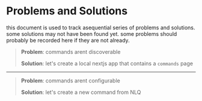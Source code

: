 # Problems and Solutions

this document is used to track asequential series of problems and solutions. some solutions may not have been found yet. some problems should probably be recorded here if they are not already.

> **Problem**: commands arent discoverable
> 
> **Solution**: let's create a local nextjs app that contains a `commands` page

---

> **Problem**: commands arent configurable
> 
> **Solution**: let's create a new command from NLQ


